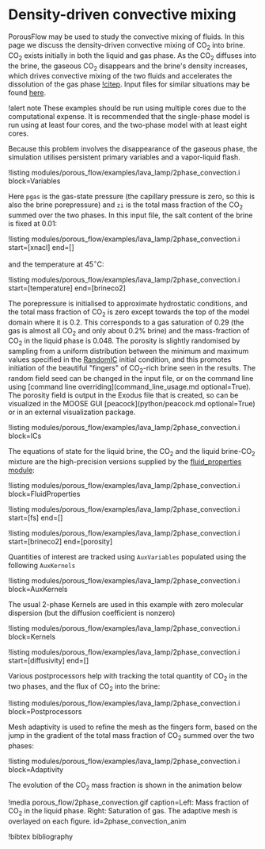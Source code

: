 # Density-driven convective mixing

PorousFlow may be used to study the convective mixing of fluids.  In this page we discuss the density-driven convective mixing of CO$_{2}$ into brine.  CO$_{2}$ exists initially in both the liquid and gas phase.  As the CO$_{2}$ diffuses into the brine, the gaseous CO$_{2}$ disappears and the brine's density increases, which drives convective mixing of the two fluids and accelerates the dissolution of the gas phase [!citep](emami). Input files for similar situations may be found [here](https://github.com/idaholab/moose/blob/master/modules/porous_flow/examples/lava_lamp).

!alert note
These examples should be run using multiple cores due to the computational expense. It is recommended
that the single-phase model is run using at least four cores, and the two-phase model with at least eight cores.

Because this problem involves the disappearance of the gaseous phase, the simulation utilises persistent primary variables and a vapor-liquid flash.

!listing modules/porous_flow/examples/lava_lamp/2phase_convection.i block=Variables

Here `pgas` is the gas-state pressure (the capillary pressure is zero, so this is also the brine porepressure) and `zi` is the total mass fraction of the CO$_{2}$ summed over the two phases.  In this input file, the salt content of the brine is fixed at 0.01:

!listing modules/porous_flow/examples/lava_lamp/2phase_convection.i start=[xnacl] end=[]

and the temperature at 45$^{\circ}$C:

!listing modules/porous_flow/examples/lava_lamp/2phase_convection.i start=[temperature] end=[brineco2]

The porepressure is initialised to approximate hydrostatic conditions, and the total mass fraction of CO$_{2}$ is zero except towards the top of the model domain where it is 0.2.  This corresponds to a gas saturation of 0.29 (the gas is almost all CO$_{2}$ and only about 0.2% brine) and the mass-fraction of CO$_{2}$ in the liquid phase is 0.048.  The porosity is slightly randomised by sampling from a uniform distribution between the minimum and maximum values specified in the [RandomIC](framework:RandomIC.md) initial condition, and this promotes initiation of the beautiful "fingers" of CO$_{2}$-rich brine seen in the results. The random field seed can be changed in the input file, or on the command line using [command line overriding](command_line_usage.md optional=True). The porosity field is output in the Exodus file that is created, so
can be visualized in the MOOSE GUI [peacock](python/peacock.md optional=True) or in an external visualization package.

!listing modules/porous_flow/examples/lava_lamp/2phase_convection.i block=ICs

The equations of state for the liquid brine, the CO$_{2}$ and the liquid brine-CO$_{2}$ mixture are the high-precision versions supplied by the [fluid_properties module](fluid_properties:fluid_properties/index.md):

!listing modules/porous_flow/examples/lava_lamp/2phase_convection.i block=FluidProperties

!listing modules/porous_flow/examples/lava_lamp/2phase_convection.i start=[fs] end=[]

!listing modules/porous_flow/examples/lava_lamp/2phase_convection.i start=[brineco2] end=[porosity]

Quantities of interest are tracked using `AuxVariables` populated using the following `AuxKernels`

!listing modules/porous_flow/examples/lava_lamp/2phase_convection.i block=AuxKernels

The usual 2-phase Kernels are used in this example with zero molecular dispersion (but the diffusion coefficient is nonzero)

!listing modules/porous_flow/examples/lava_lamp/2phase_convection.i block=Kernels

!listing modules/porous_flow/examples/lava_lamp/2phase_convection.i start=[diffusivity] end=[]

Various postprocessors help with tracking the total quantity of CO$_{2}$ in the two phases, and the flux of CO$_{2}$ into the brine:

!listing modules/porous_flow/examples/lava_lamp/2phase_convection.i block=Postprocessors

Mesh adaptivity is used to refine the mesh as the fingers form, based on the jump in the gradient of the total mass fraction of CO$_{2}$ summed over the two phases:

!listing modules/porous_flow/examples/lava_lamp/2phase_convection.i block=Adaptivity

The evolution of the CO$_{2}$ mass fraction is shown in the animation below

!media porous_flow/2phase_convection.gif caption=Left: Mass fraction of CO$_2$ in the liquid phase.  Right: Saturation of gas.  The adaptive mesh is overlayed on each figure.  id=2phase_convection_anim

!bibtex bibliography
